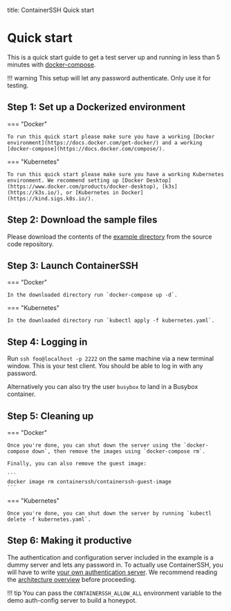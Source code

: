 title: ContainerSSH Quick start

<h1>Quick start</h1>

This is a quick start guide to get a test server up and running in less than 5 minutes with [docker-compose](https://docs.docker.com/compose/).

!!! warning
    This setup will let any password authenticate. Only use it for testing.


## Step 1: Set up a Dockerized environment

=== "Docker"
    
    To run this quick start please make sure you have a working [Docker environment](https://docs.docker.com/get-docker/) and a working [docker-compose](https://docs.docker.com/compose/).
    
=== "Kubernetes"

    To run this quick start please make sure you have a working Kubernetes environment. We recommend setting up [Docker Desktop](https://www.docker.com/products/docker-desktop), [k3s](https://k3s.io/), or [Kubernetes in Docker](https://kind.sigs.k8s.io/).

## Step 2: Download the sample files

Please download the contents of the [example directory](https://github.com/ContainerSSH/examples/tree/main/quick-start) from the source code repository.
    
## Step 3: Launch ContainerSSH
    
=== "Docker"

    In the downloaded directory run `docker-compose up -d`.
    
=== "Kubernetes"

    In the downloaded directory run `kubectl apply -f kubernetes.yaml`.
    
## Step 4: Logging in
    
Run `ssh foo@localhost -p 2222` on the same machine via a new terminal window. This is your test client. You should be able to log in with any password.

Alternatively you can also try the user `busybox` to land in a Busybox container.

## Step 5: Cleaning up
    
=== "Docker"

    Once you're done, you can shut down the server using the `docker-compose down`, then remove the images using `docker-compose rm`.
    
    Finally, you can also remove the guest image:
    
    ```
    docker image rm containerssh/containerssh-guest-image
    ```

=== "Kubernetes"

    Once you're done, you can shut down the server by running `kubectl delete -f kubernetes.yaml`.
    
## Step 6: Making it productive

The authentication and configuration server included in the example is a dummy server and lets any password in. To actually use ContainerSSH, you will have to write [your own authentication server](authserver.md). We recommend reading the [architecture overview](architecture.md) before proceeding.

!!! tip
    You can pass the `CONTAINERSSH_ALLOW_ALL` environment variable to the demo auth-config server to build a honeypot.
